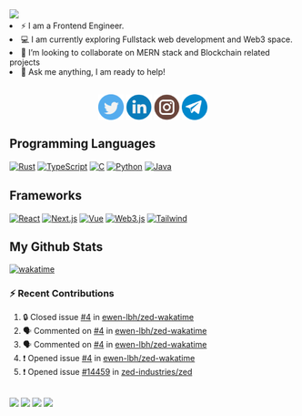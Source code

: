 <img src="https://readme-typing-svg.herokuapp.com/?width=450&lines=Hey👋;This+is+Rithvik;Happy+to+connect!&size=30&weight=800">

<li>⚡ I am a Frontend Engineer.</li>
<li>💻 I am currently exploring Fullstack web development and Web3 space.</li>
<li>👯 I’m looking to collaborate on MERN stack and Blockchain related projects</li>
<li>💬 Ask me anything, I am ready to help!</li>
<br/>
    
<p align="center">
    <a href="https://twitter.com/Rithvik_op"><img align="center" src="https://raw.githubusercontent.com/Rithvik-padma/Rithvik-padma/main/assets/twitter.svg" alt="Rithvik" height="45" width="45" /></a>
    <a href="https://www.linkedin.com/in/sai-rithvik-padma-6229ba224" target="blank"><img align="center" src="https://raw.githubusercontent.com/Rithvik-padma/Rithvik-padma/main/assets/linkedin.svg" alt="Sai-Rithvik-padma" height="45" width="45" /></a>
    <a href="https://www.instagram.com/rithvikp03"><img align="center" src="https://raw.githubusercontent.com/Rithvik-padma/Rithvik-padma/main/assets/instagram.svg" alt="Rithvik-padma" height="45" width="45" /></a>
    <a href="https://telegram.dog/Do_nt_Be_afraid"><img align="center" src="https://raw.githubusercontent.com/Prince-Mendiratta/Prince-Mendiratta/main/assets/telegram.svg" alt="DontBeAfraid" height="45" width="45" /></a>
</p>

## Programming Languages  

<p>
    <a href="#"><img alt="Rust" align="center" src="https://img.shields.io/badge/rust-%23000000.svg?style=for-the-badge&logo=rust&logoColor=white" height="22"></a>
    <a href="#"><img alt="TypeScript" align="center" src="https://img.shields.io/badge/TypeScript-007ACC.svg?style=for-the-badge&logo=typescript&logoColor=white" height="20"></a>
    <a href="#"><img alt="C" align="center" src="https://custom-icon-badges.herokuapp.com/badge/C-03599C.svg?style=for-the-badge&logo=c-in-hexagon&logoColor=white" height="20"></a>
    <a href="#"><img alt="Python" align="center" src="https://img.shields.io/badge/Python-14354C.svg?style=for-the-badge&logo=python&logoColor=white" height="20"></a>
    <a href="#"><img alt="Java" align="center" src="https://img.shields.io/badge/Java-%23ED8B00.svg?style=for-the-badge&logo=openjdk&logoColor=white" height="20"></a>
</p>

## Frameworks

<flex>
    <a href="#"><img alt="React" align="center" src="https://img.shields.io/badge/React-20232a.svg?style=for-the-badge&logo=react&logoColor=%2361DAFB" height="22.5"></a>
    <a href="#"><img alt="Next.js" align="center" src="https://img.shields.io/badge/Next-000000.svg?style=for-the-badge&logo=next.js&logoColor=white" height="22.5"></a>
    <a href="#"><img alt="Vue" align="center" src="https://img.shields.io/badge/Vue-41B883.svg?style=for-the-badge&logo=vue.js&logoColor=white" height="20"></a>    
    <a href="#"><img alt="Web3.js" align="center" src="https://img.shields.io/badge/web3.js-F16822?style=for-the-badge&logo=web3.js&logoColor=white" height="20"></a>    
    <a href="#"><img alt="Tailwind" align="center" src="https://img.shields.io/badge/tailwindcss-%2338B2AC.svg?style=for-the-badge&logo=tailwind-css&logoColor=white" height="20"></a>
</flex>

## My Github Stats

[![wakatime](https://wakatime.com/badge/user/6a5ddb8b-0c8e-4305-a44d-6c491192959b.svg)](https://wakatime.com/@6a5ddb8b-0c8e-4305-a44d-6c491192959b)

### ⚡ Recent Contributions
<!--START_SECTION:activity-->
1. 🔒 Closed issue [#4](https://github.com/ewen-lbh/zed-wakatime/issues/4) in [ewen-lbh/zed-wakatime](https://github.com/ewen-lbh/zed-wakatime)
2. 🗣 Commented on [#4](https://github.com/ewen-lbh/zed-wakatime/issues/4#issuecomment-2229257027) in [ewen-lbh/zed-wakatime](https://github.com/ewen-lbh/zed-wakatime)
3. 🗣 Commented on [#4](https://github.com/ewen-lbh/zed-wakatime/issues/4#issuecomment-2227471072) in [ewen-lbh/zed-wakatime](https://github.com/ewen-lbh/zed-wakatime)
4. ❗ Opened issue [#4](https://github.com/ewen-lbh/zed-wakatime/issues/4) in [ewen-lbh/zed-wakatime](https://github.com/ewen-lbh/zed-wakatime)
5. ❗ Opened issue [#14459](https://github.com/zed-industries/zed/issues/14459) in [zed-industries/zed](https://github.com/zed-industries/zed)
<!--END_SECTION:activity-->   

<br/>
<img src="http://github-profile-summary-cards.vercel.app/api/cards/profile-details?username=volfiros&theme=radical" width=600em />
<!--<img src="https://streak-stats.demolab.com?user=Rithvik-padma&theme=radical" width=600em />-->
<img src="https://stats.quine.sh/Rithvik-padma/languages-over-time?theme=dark" width=600em />
<img src="https://holopin.me/rithvikpadma" width=600em />
<img src="https://github-profile-trophy.vercel.app/?username=Rithvik-padma&theme=gruvbox&column=-1&rank=-C,-?" width=600em/>





